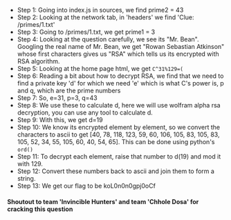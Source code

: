* Step 1: Going into index.js in sources, we find prime2 = 43
* Step 2: Looking at the network tab, in 'headers' we find 'Clue: /primes/1.txt'
* Step 3: Going to /primes/1.txt, we get prime1 = 3
* Step 4: Looking at the question carefully, we see its "Mr. Bean". Googling the real name of Mr. Bean, we get "Rowan Sebastian Atkinson" whose first characters gives us "RSA" which tells us its encrypted with RSA algorithm.
* Step 5: Looking at the home page html, we get ```C^31%129=(```
* Step 6: Reading a bit about how to decrypt RSA, we find that we need to find a private key 'd' for which we need 'e' which is what C's power is, p and q, which are the prime numbers
* Step 7: So, e=31, p=3, q=43
* Step 8: We use these to calculate d, here we will use wolfram alpha rsa decryption, you can use any tool to calculate d.
* Step 9: With this, we get d=19
* Step 10: We know its encrypted element by element, so we convert the characters to ascii to get [40, 78, 118, 123, 59, 60, 106, 105, 83, 105, 83, 105, 52, 34, 55, 105, 60, 40, 54, 65]. This can be done using python's ```ord()```
* Step 11: To decrypt each element, raise that number to d(19) and mod it with 129.
* Step 12: Convert these numbers back to ascii and join them to form a string.
* Step 13: We get our flag to be koL0n0n0gpj0oCf

#### **Shoutout to team 'Invincible Hunters' and team 'Chhole Dosa' for cracking this question**
